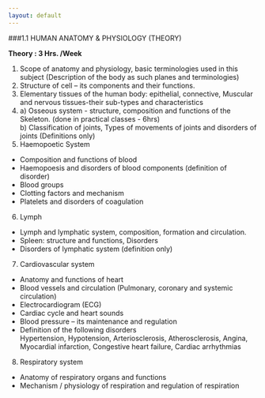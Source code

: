 ```yaml
---
layout: default
---
```


###1.1 HUMAN ANATOMY & PHYSIOLOGY (THEORY)

**Theory : 3 Hrs. /Week**

1. Scope of anatomy and physiology, basic terminologies used in this subject
(Description of the body as such planes and terminologies)
2. Structure of cell – its components and their functions.
3. Elementary tissues of the human body: epithelial, connective, Muscular and
nervous tissues-their sub-types and characteristics
4. a) Osseous system - structure, composition and functions of the
 Skeleton. (done in practical classes - 6hrs)  
  b) Classification of joints, Types of movements of joints and disorders of joints
 (Definitions only)
5. Haemopoetic System
 * Composition and functions of blood
 * Haemopoesis and disorders of blood components (definition of disorder)
 * Blood groups
 * Clotting factors and mechanism
 * Platelets and disorders of coagulation
6. Lymph
 * Lymph and lymphatic system, composition, formation and circulation.
 * Spleen: structure and functions, Disorders
 * Disorders of lymphatic system (definition only)
7. Cardiovascular system
 * Anatomy and functions of heart
 * Blood vessels and circulation (Pulmonary, coronary and systemic circulation)
 * Electrocardiogram (ECG)
 * Cardiac cycle and heart sounds
 * Blood pressure – its maintenance and regulation
 * Definition of the following disorders  
  Hypertension, Hypotension, Arteriosclerosis, Atherosclerosis, Angina,
  Myocardial infarction, Congestive heart failure, Cardiac arrhythmias
8. Respiratory system
 * Anatomy of respiratory organs and functions
 * Mechanism / physiology of respiration and regulation of respiration

  